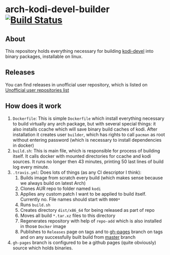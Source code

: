 # arch-kodi-devel-builder [![Build Status](https://travis-ci.org/asm0dey/kodi-devel-prebuilt.svg?branch=master)](https://travis-ci.org/asm0dey/kodi-devel-prebuilt)

## About

This repository holds everything necessary for building [kodi-devel](https://aur.archlinux.org/pkgbase/kodi-devel/) into binary packages, installable on linux.

## Releases

You can find releases in unofficial user repository, which is listed on [Unofficial user repositories list](https://wiki.archlinux.org/index.php/Unofficial_user_repositories#kodi-devel-prebuilt)

## How does it work

1. `Dockerfile`: This is simple `Dockerfile` which install everything necessary to build virtually any arch package, but with several special things: it also installs ccache which will save binary build caches of kodi. After installation it creates user `builder`, which has rights to call `pacman` as root without entering password (which is necessary to install dependencies in docker)
2. `build.sh`: This is main file, which is responsible for process of building itself. It calls docker with mounted directories for ccache and kodi sources. It runs no longer then 43 minutes, printing 50 last lines of build log every minute.
3. `.travis.yml`: Does lots of things (as any CI descriptor I think):
   1. Builds image from scratch every build (which makes sense because we always build on latest Arch)
   2. Clones AUR repo to folder named `kodi`
   3. Applies any custom patch I want to be applied to build itself. Currently no. File names should start with `0000*`
   4. Runs `build.sh`
   5. Creates directory `dist/x86_64` for being released as part of repo
   6. Moves all build `*.tar.xz` files to this directory
   7. Regenerates repository with help of `repo-add` which is also installed in those `Docker` image
   8. Publishes to `Releases` page on tags and to [gh-pages](https://github.com/asm0dey/kodi-devel-prebuilt/tree/gh-pages) branch on tags and on any successfully built build from [master](https://github.com/asm0dey/kodi-devel-prebuilt/tree/master) branch
4. `gh-pages` branch is configured to be a github pages (quite obviously) source which holds binaries.